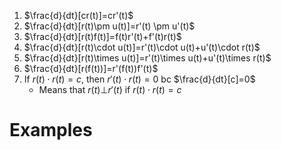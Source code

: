1. $\frac{d}{dt}[cr(t)]=cr'(t)$
2. $\frac{d}{dt}[r(t)\pm u(t)]=r'(t) \pm u'(t)$
3. $\frac{d}{dt}[r(t)f(t)]=f(t)r'(t)+f'(t)r(t)$
4. $\frac{d}{dt}[r(t)\cdot u(t)]=r'(t)\cdot u(t)+u'(t)\cdot r(t)$ 
5. $\frac{d}{dt}[r(t)\times u(t)]=r'(t)\times u(t)+u'(t)\times r(t)$
6. $\frac{d}{dt}[r(f(t))]=r'(f(t))f'(t)$ 
7. If $r(t)\cdot r(t) = c$, then $r'(t) \cdot r(t)=0$ bc $\frac{d}{dt}[c]=0$ 
	- Means that $r(t) \bot r'(t)$ if $r(t)\cdot r(t)=c$

# Examples